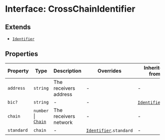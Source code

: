 # Interface: CrossChainIdentifier

## Extends

- [`Identifier`](/docs/packages/sdk/interfaces/Identifier.md)

## Properties

| Property | Type | Description | Overrides | Inherited from | Defined in |
| ------ | ------ | ------ | ------ | ------ | ------ |
| `address` | `string` | The receivers address | - | - | [types.ts:333](https://github.com/monerium/js-monorepo/blob/main/packages/sdk/src/types.ts#L333) |
| `bic?` | `string` | - | - | [`Identifier`](/docs/packages/sdk/interfaces/Identifier.md).`bic` | [types.ts:192](https://github.com/monerium/js-monorepo/blob/main/packages/sdk/src/types.ts#L192) |
| `chain` | `number` \| [`Chain`](/docs/packages/sdk/type-aliases/Chain.md) | The receivers network | - | - | [types.ts:335](https://github.com/monerium/js-monorepo/blob/main/packages/sdk/src/types.ts#L335) |
| `standard` | `chain` | - | [`Identifier`](/docs/packages/sdk/interfaces/Identifier.md).`standard` | - | [types.ts:331](https://github.com/monerium/js-monorepo/blob/main/packages/sdk/src/types.ts#L331) |
